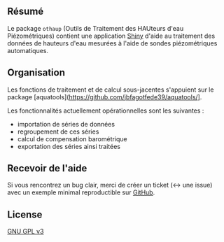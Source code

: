 ## Résumé
Le package `othaup` (Outils de Traitement des HAUteurs d'eau Piézométriques) contient une application [Shiny](https://shiny.posit.co/) d'aide au traitement des données de hauteurs d'eau mesurées à l'aide de sondes piézométriques automatiques.

## Organisation
Les fonctions de traitement et de calcul sous-jacentes s'appuient sur le package [aquatools](https://github.com/jbfagotfede39/aquatools/].

Les fonctionnalités actuellement opérationnelles sont les suivantes :
- importation de séries de données
- regroupement de ces séries
- calcul de compensation barométrique
- exportation des séries ainsi traitées

## Recevoir de l'aide
Si vous rencontrez un bug clair, merci de créer un ticket (↔︎ une issue) avec un exemple minimal reproductible sur [GitHub](https://github.com/jbfagotfede39/othaup/issues).

## License
[GNU GPL v3](https://www.r-project.org/Licenses/GPL-3)